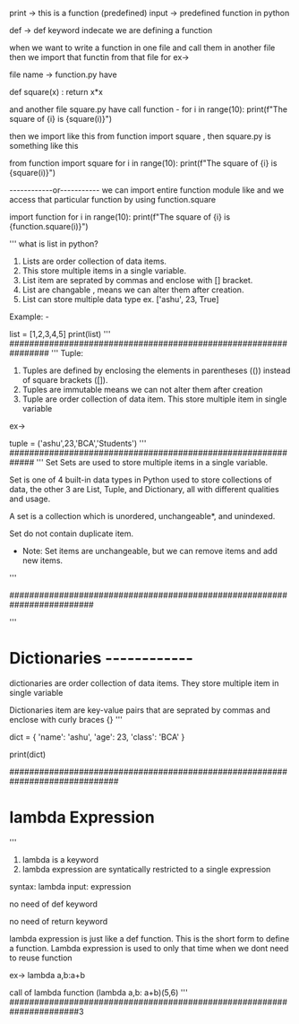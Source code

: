 print -> this is a function (predefined)
input -> predefined function in python

def -> def keyword indecate we are defining a function


when we want to write a function in one file and call them in another file
then we import that functin from that file 
for ex-> 

file name -> function.py
have 

def square(x) :
   return x*x

and another file  square.py
have call function -
for i in range(10):
    print(f"The square of {i} is {square(i)}")

then we import like this
from function import square , then square.py is something like this

from function import square
 for i in range(10):
    print(f"The square of {i} is {square(i)}")

------------or-----------
we can import entire function module like and we access that particular function by using function.square

import function
 for i in range(10):
    print(f"The square of {i} is {function.square(i)}")


'''
what is list in python?

1. Lists are order collection of data items.
2. This store multiple items in a single variable.
3. List item are seprated by commas and enclose with [] bracket.
4. List are changable , means we can alter them after creation.
5. List can store multiple data type ex. ['ashu', 23, True]

Example: -

list = [1,2,3,4,5]
print(list)
'''
################################################################
'''
Tuple: 
1.  Tuples are defined by enclosing the 
    elements in parentheses (()) instead of square brackets ([]).
2. Tuples are immutable means we can not alter them after creation
3. Tuple are order collection of data item. This store multiple item in single variable

ex-> 

tuple = ('ashu',23,'BCA','Students')
'''
#############################################################
'''
Set
Sets are used to store multiple items in a single variable.

Set is one of 4 built-in data types in Python used to store 
collections of data, the other 3 are List, Tuple, and Dictionary, 
all with different qualities and usage.

A set is a collection which is unordered, unchangeable*, and unindexed.

Set do not contain duplicate item.

* Note: Set items are unchangeable, but we can remove items and add new items.

'''

#########################################################################

'''
# Dictionaries ------------


dictionaries are order collection of data items. They store multiple item in single variable

Dictionaries item are key-value pairs that are seprated by commas  and enclose with curly braces {}
'''

dict = {
    'name': 'ashu',
    'age': 23,
    'class': 'BCA'
}

print(dict)

##############################################################################

# lambda Expression
'''
1. lambda is a keyword 
2. lambda expression are syntatically restricted to a single expression

syntax: 
lambda input: expression

no need of def keyword

no need of return keyword


lambda expression is just like a def function.
This is the short form to define a function.
Lambda expression is used to only that time when we dont need to reuse function

ex-> 
lambda a,b:a+b

call of lambda function
(lambda a,b: a+b)(5,6)
'''
######################################################################3